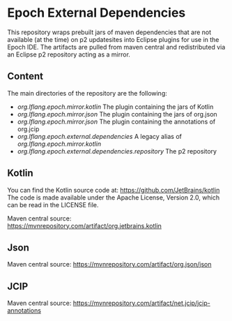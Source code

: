# Epoch External Dependencies

This repository wraps prebuilt jars of maven dependencies that are not available (at the time) on p2 updatesites into Eclipse plugins for use in the Epoch IDE.
The artifacts are pulled from maven central and redistributed via an Eclipse p2 repository acting as a mirror.

## Content

The main directories of the repository are the following:

- *org.lflang.epoch.mirror.kotlin* The plugin containing the jars of Kotlin
- *org.lflang.epoch.mirror.json* The plugin containing the jars of org.json
- *org.lflang.epoch.mirror.json* The plugin containing the annotations of org.jcip
- *org.lflang.epoch.external.dependencies* A legacy alias of *org.lflang.epoch.mirror.kotlin*
- *org.lflang.epoch.external.dependencies.repository* The p2 repository

## Kotlin

You can find the Kotlin source code at: https://github.com/JetBrains/kotlin
The code is made available under the Apache License, Version 2.0, which can be read in the LICENSE file.

Maven central source: https://mvnrepository.com/artifact/org.jetbrains.kotlin

## Json

Maven central source: https://mvnrepository.com/artifact/org.json/json

## JCIP

Maven central source: https://mvnrepository.com/artifact/net.jcip/jcip-annotations

